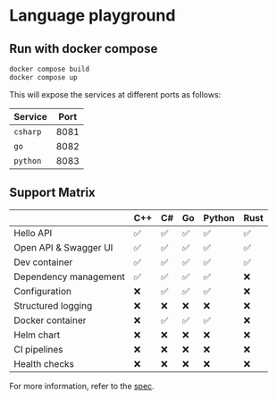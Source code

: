 # Language playground



## Run with docker compose

```sh
docker compose build
docker compose up
```

This will expose the services at different ports as follows:

Service  | Port
---------|-------
`csharp` | 8081
`go`     | 8082
`python` | 8083

## Support Matrix

|                       | C++ | C# | Go | Python | Rust |
|-----------------------|-----|----|----|--------|------|
| Hello API             | ✅ | ✅ | ✅ |  ✅   |  ✅  |
| Open API & Swagger UI | ✅ | ✅ | ✅ |  ✅   |  ✅  |
| Dev container         | ✅ | ✅ | ✅ |  ✅   |  ✅  |
| Dependency management | ✅ | ✅ | ✅ |  ✅   |  ❌  |
| Configuration         | ❌ | ✅ | ✅ |  ✅   |  ❌  |
| Structured logging    | ❌ | ❌ | ❌ |  ❌   |  ❌  |
| Docker container      | ❌ | ✅ | ✅ |  ✅   |  ❌  |
| Helm chart            | ❌ | ❌ | ❌ |  ❌   |  ❌  |
| CI pipelines          | ❌ | ❌ | ❌ |  ❌   |  ❌  |
| Health checks         | ❌ | ❌ | ❌ |  ❌   |  ❌  |

For more information, refer to the [spec](./spec.md).

